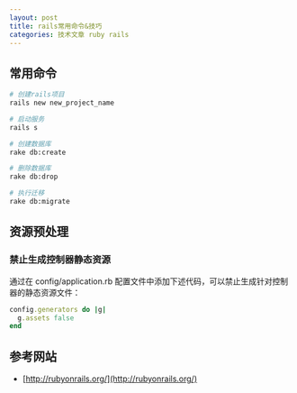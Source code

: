 ```yaml
---
layout: post
title: rails常用命令&技巧
categories: 技术文章 ruby rails
---
```


## 常用命令

```bash
# 创建rails项目
rails new new_project_name

# 启动服务
rails s

# 创建数据库
rake db:create

# 删除数据库
rake db:drop

# 执行迁移
rake db:migrate
```

## 资源预处理

### 禁止生成控制器静态资源

通过在 config/application.rb 配置文件中添加下述代码，可以禁止生成针对控制器的静态资源文件：

```ruby
config.generators do |g|
  g.assets false
end
```

## 参考网站

* [http://rubyonrails.org/](http://rubyonrails.org/)